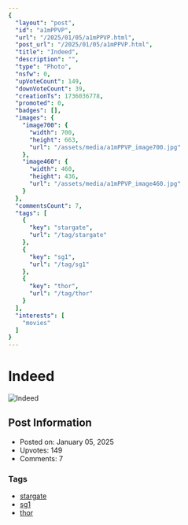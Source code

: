 ```yaml
---
{
  "layout": "post",
  "id": "a1mPPVP",
  "url": "/2025/01/05/a1mPPVP.html",
  "post_url": "/2025/01/05/a1mPPVP.html",
  "title": "Indeed",
  "description": "",
  "type": "Photo",
  "nsfw": 0,
  "upVoteCount": 149,
  "downVoteCount": 39,
  "creationTs": 1736036778,
  "promoted": 0,
  "badges": [],
  "images": {
    "image700": {
      "width": 700,
      "height": 663,
      "url": "/assets/media/a1mPPVP_image700.jpg"
    },
    "image460": {
      "width": 460,
      "height": 436,
      "url": "/assets/media/a1mPPVP_image460.jpg"
    }
  },
  "commentsCount": 7,
  "tags": [
    {
      "key": "stargate",
      "url": "/tag/stargate"
    },
    {
      "key": "sg1",
      "url": "/tag/sg1"
    },
    {
      "key": "thor",
      "url": "/tag/thor"
    }
  ],
  "interests": [
    "movies"
  ]
}
---
```


# Indeed

![Indeed](/assets/media/a1mPPVP_image700.jpg)

## Post Information

- Posted on: January 05, 2025
- Upvotes: 149
- Comments: 7

### Tags

- [stargate](/tag/stargate)
- [sg1](/tag/sg1)
- [thor](/tag/thor)
